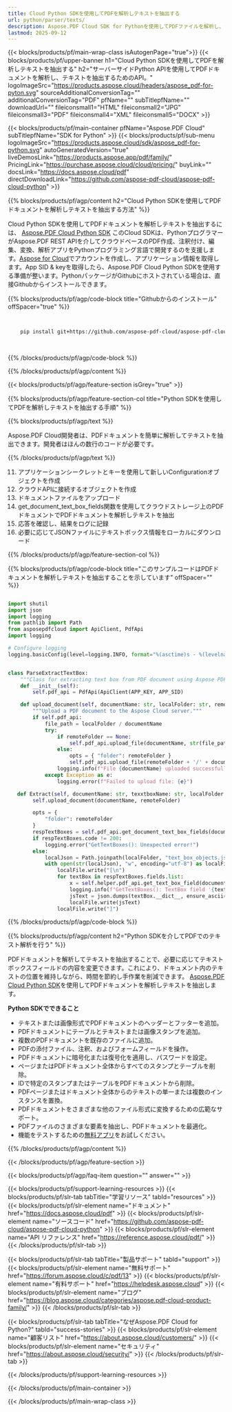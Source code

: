 ```yaml
---
title: Cloud Python SDKを使用してPDFを解析しテキストを抽出する
url: python/parser/texts/
description: Aspose.PDF Cloud SDK for Pythonを使用してPDFファイルを解析し、テキストを抽出します。発見性とインデックス化を向上させます。
lastmod: 2025-09-12
---
```


{{< blocks/products/pf/main-wrap-class isAutogenPage="true">}}
{{< blocks/products/pf/upper-banner h1="Cloud Python SDKを使用してPDFを解析しテキストを抽出する" h2="サーバーサイドPython APIを使用してPDFドキュメントを解析し、テキストを抽出するためのAPI。" logoImageSrc="https://products.aspose.cloud/headers/aspose_pdf-for-pyton.svg" sourceAdditionalConversionTag="" additionalConversionTag="PDF" pfName="" subTitlepfName="" downloadUrl="" fileiconsmall1="HTML" fileiconsmall2="JPG" fileiconsmall3="PDF" fileiconsmall4="XML" fileiconsmall5="DOCX" >}}

{{< blocks/products/pf/main-container pfName="Aspose.PDF Cloud" subTitlepfName="SDK for Python" >}}
{{< blocks/products/pf/sub-menu logoImageSrc="https://products.aspose.cloud/sdk/aspose_pdf-for-python.svg"
autoGeneratedVersion="true"
liveDemosLink="https://products.aspose.app/pdf/family/" PricingLink="https://purchase.aspose.cloud/cloud/pricing/" buyLink="" docsLink="https://docs.aspose.cloud/pdf"  directDownloadLink="https://github.com/aspose-pdf-cloud/aspose-pdf-cloud-python" >}}

{{% blocks/products/pf/agp/content h2="Cloud Python SDKを使用してPDFドキュメントを解析しテキストを抽出する方法" %}}

Cloud Python SDKを使用してPDFドキュメントを解析しテキストを抽出するには、
[Aspose.PDF Cloud Python SDK](https://products.aspose.cloud/pdf/python/)
このCloud SDKは、PythonプログラマーがAspose.PDF REST APIを介してクラウドベースのPDF作成、注釈付け、編集、変換、解析アプリをPythonプログラミング言語で開発するのを支援します。[Aspose for Cloud](https://dashboard.aspose.cloud/#/apps)でアカウントを作成し、アプリケーション情報を取得します。App SID & keyを取得したら、Aspose.PDF Cloud Python SDKを使用する準備が整います。PythonパッケージがGithubにホストされている場合は、直接Githubからインストールできます。

{{% blocks/products/pf/agp/code-block title="Githubからのインストール" offSpacer="true" %}}

```bash

     
    pip install git+https://github.com/aspose-pdf-cloud/aspose-pdf-cloud-python.git
     
     

```
{{% /blocks/products/pf/agp/code-block %}}

{{% /blocks/products/pf/agp/content %}}

{{< blocks/products/pf/agp/feature-section isGrey="true" >}}

{{% blocks/products/pf/agp/feature-section-col title="Python SDKを使用してPDFを解析しテキストを抽出する手順" %}}

{{% blocks/products/pf/agp/text %}}

Aspose.PDF Cloud開発者は、PDFドキュメントを簡単に解析してテキストを抽出できます。開発者はほんの数行のコードが必要です。

{{% /blocks/products/pf/agp/text %}}

11. アプリケーションシークレットとキーを使用して新しいConfigurationオブジェクトを作成
1. クラウドAPIに接続するオブジェクトを作成
1. ドキュメントファイルをアップロード
1. get_document_text_box_fields関数を使用してクラウドストレージ上のPDFドキュメントでPDFドキュメントを解析しテキストを抽出
1. 応答を確認し、結果をログに記録
1. 必要に応じてJSONファイルにテキストボックス情報をローカルにダウンロード

{{% /blocks/products/pf/agp/feature-section-col %}}

{{% blocks/products/pf/agp/code-block title="このサンプルコードはPDFドキュメントを解析しテキストを抽出することを示しています" offSpacer="" %}}

```python

import shutil
import json
import logging
from pathlib import Path
from asposepdfcloud import ApiClient, PdfApi
import logging

# Configure logging
logging.basicConfig(level=logging.INFO, format="%(asctime)s - %(levelname)s - %(message)s")


class ParseExtractTextBox:
    """Class for extracting text box from PDF document using Aspose PDF Cloud API."""
    def __init__(self):
        self.pdf_api = PdfApi(ApiClient(APP_KEY, APP_SID)

    def upload_document(self, documentName: str, localFolder: str, remoteFolder: str):
        """Upload a PDF document to the Aspose Cloud server."""
        if self.pdf_api:
            file_path = localFolder / documentName
            try:
                if remoteFolder == None:
                    self.pdf_api.upload_file(documentName, str(file_path))
                else:
                    opts = { "folder": remoteFolder }
                    self.pdf_api.upload_file(remoteFolder + '/' + documentName, file_path)
                logging.info(f"File {documentName} uploaded successfully.")
            except Exception as e:
                logging.error(f"Failed to upload file: {e}")

   def Extract(self, documentName: str, texxtboxName: str, localFolder: Path, remoteFolder: Path):
        self.upload_document(documentName, remoteFolder)

        opts = {
            "folder": remoteFolder
        }
        respTextBoxes = self.pdf_api.get_document_text_box_fields(documentName, **opts)
        if respTextBoxes.code != 200:
            logging.error("GetTextBoxes(): Unexpected error!")
        else:
            localJson = Path.joinpath(localFolder, "text_box_objects.json")
            with open(str(localJson), "w", encoding="utf-8") as localFile:
                localFile.write("[\n")
                for textBox in respTextBoxes.fields.list:
                    x = self.helper.pdf_api.get_text_box_field(documentName, )
                    logging.info(f"GetTextBoxes(): TextBox field '{textBox.full_name}' successfully extracted from the document '{documentName}'.")
                    jsText = json.dumps(textBox.__dict__, ensure_ascii=False, default=str, indent=4) +",\n\n"
                    localFile.write(jsText)
                localFile.write("]")

```

{{% /blocks/products/pf/agp/code-block %}}

{{% blocks/products/pf/agp/content h2="Python SDKを介してPDFでのテキスト解析を行う" %}}

PDFドキュメントを解析してテキストを抽出することで、必要に応じてテキストボックスフィールドの内容を変更できます。これにより、ドキュメント内のテキストの位置を維持しながら、時間を節約し手作業を削減できます。
[Aspose.PDF Cloud Python SDK](https://products.aspose.cloud/pdf/python/)を使用してPDFドキュメントを解析しテキストを抽出します。

**Python SDKでできること**

+ テキストまたは画像形式でPDFドキュメントのヘッダーとフッターを追加。
+ PDFドキュメントにテーブルとテキストまたは画像スタンプを追加。
+ 複数のPDFドキュメントを既存のファイルに追加。
+ PDFの添付ファイル、注釈、およびフォームフィールドを操作。
+ PDFドキュメントに暗号化または復号化を適用し、パスワードを設定。
+ ページまたはPDFドキュメント全体からすべてのスタンプとテーブルを削除。
+ IDで特定のスタンプまたはテーブルをPDFドキュメントから削除。
+ PDFページまたはドキュメント全体からのテキストの単一または複数のインスタンスを置換。
+ PDFドキュメントをさまざまな他のファイル形式に変換するための広範なサポート。
+ PDFファイルのさまざまな要素を抽出し、PDFドキュメントを最適化。
+ 機能をテストするための[無料アプリ](https://products.aspose.app/pdf/)をお試しください。

{{% /blocks/products/pf/agp/content %}}

{{< /blocks/products/pf/agp/feature-section >}}

{{< blocks/products/pf/agp/faq-item question="" answer="" >}}

{{< blocks/products/pf/support-learning-resources >}}
{{< blocks/products/pf/slr-tab tabTitle="学習リソース" tabId="resources" >}}
{{< blocks/products/pf/slr-element name="ドキュメント" href="https://docs.aspose.cloud/pdf" >}}
{{< blocks/products/pf/slr-element name="ソースコード" href="https://github.com/aspose-pdf-cloud/aspose-pdf-cloud-python" >}}
{{< blocks/products/pf/slr-element name="API リファレンス" href="https://reference.aspose.cloud/pdf/" >}}
{{< /blocks/products/pf/slr-tab >}}

{{< blocks/products/pf/slr-tab tabTitle="製品サポート" tabId="support" >}}
{{< blocks/products/pf/slr-element name="無料サポート" href="https://forum.aspose.cloud/c/pdf/13" >}}
{{< blocks/products/pf/slr-element name="有料サポート" href="https://helpdesk.aspose.cloud" >}}
{{< blocks/products/pf/slr-element name="ブログ" href="https://blog.aspose.cloud/categories/aspose.pdf-cloud-product-family/" >}}
{{< /blocks/products/pf/slr-tab >}}

{{< blocks/products/pf/slr-tab tabTitle="なぜAspose.PDF Cloud for Python?" tabId="success-stories" >}}
{{< blocks/products/pf/slr-element name="顧客リスト" href="https://about.aspose.cloud/customers/" >}}
{{< blocks/products/pf/slr-element name="セキュリティ" href="https://about.aspose.cloud/security/" >}}
{{< /blocks/products/pf/slr-tab >}}

{{< /blocks/products/pf/support-learning-resources >}}

{{< /blocks/products/pf/main-container >}}

{{< /blocks/products/pf/main-wrap-class >}}



